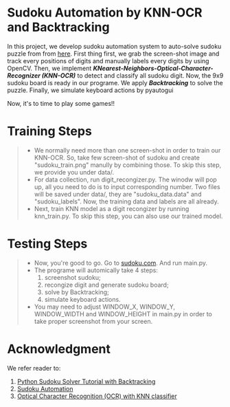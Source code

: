 # Sudoku Automation by KNN-OCR and Backtracking

In this project, we develop sudoku automation system to auto-solve sudoku puzzle from from [here](https://sudoku.com/medium/). First thing first, we grab the screen-shot image and track every positions of digits and manually labels every digits by using OpenCV. Then, we implement ***KNearest-Neighbors-Optical-Character-Recognizer (KNN-OCR)*** to detect and classify all sudoku digit. Now, the 9x9 sudoku board is ready in our programe. We apply ***Backtracking*** to solve the puzzle. Finally, we simulate keyboard actions by pyautogui 

Now, it's to time to play some games!!


# Training Steps
> - We normally need more than one screen-shot in order to train our KNN-OCR. So, take few screen-shot of sudoku and create "sudoku_train.png" manully by combining those. To skip this step, we provide you under data/.
> - For data collection, run digit_recongizer.py. The winodw will pop up, all you need to do is to input corresponding number. Two files will be saved under data/, they are "sudoku_data.data" and "sudoku_labels". Now, the training data and labels are all already.
> - Next, train KNN model as a digit recongizer by running knn_train.py. To skip this step, you can also use our trained model. 

# Testing Steps
> - Now, you're good to go. Go to [sudoku.com](https://sudoku.com/medium/). And run main.py. 
> - The programe will automically take 4 steps: 
>   1. screenshot sudoku; 
>   2. recongize digit and generate sudoku board; 
>   3. solve by Backtracking;
>   4. simulate keyboard actions.
> - You may need to adjust WINDOW_X, WINDOW_Y, WINDOW_WIDTH and WINDOW_HEIGHT in main.py in order to take proper screenshot from your screen.  

# Acknowledgment
We refer reader to: 
1. [Python Sudoku Solver Tutorial with Backtracking](https://www.youtube.com/watch?v=eqUwSA0xI-s)
2. [Sudoku Automation](https://www.youtube.com/watch?v=jESGMTcrhSY)
3. [Optical Character Recognition (OCR) with KNN classifier](https://stackoverflow.com/questions/9413216/simple-digit-recognition-ocr-in-opencv-python)
